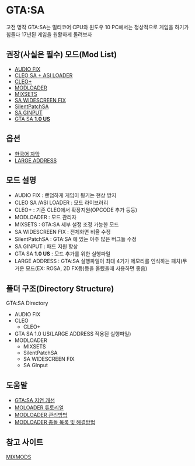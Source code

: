 # GTA:SA
고전 명작 GTA:SA는 멀티코어 CPU와 윈도우 10 PC에서는 정상적으로 게임을 하기가 힘들다
17년된 게임을 원활하게 돌려보자

## 권장(사실은 필수) 모드(Mod List)
- [AUDIO FIX]()
- [CLEO SA + ASI LOADER](https://cleo.li/)
- [CLEO+](https://www.mixmods.com.br/2020/03/CLEOPlus.html)
- [MODLOADER](https://www.gtagarage.com/mods/show.php?id=25377)
- [MIXSETS](https://www.mixmods.com.br/2019/08/mod-mixsets.html)
- [SA WIDESCREEN FIX](https://thirteenag.github.io/wfp)
- [SilentPatchSA](https://gtaforums.com/topic/669045-silentpatch/)
- [SA GINPUT](https://www.mixmods.com.br/2020/04/iii-vc-sa-ginput.html)
- [GTA SA **1.0 US**](https://www.gtagarage.com/mods/show.php?id=28766) 

## 옵션
- [한국어 자막](https://nightly.tistory.com/101)  
- [LARGE ADDRESS](https://www.mixmods.com.br/2016/09/largeaddress-reconhecer-4-gb-ram.html)  



## 모드 설명
- AUDIO FIX : 랜덤하게 게임이 튕기는 현상 방지
- CLEO SA /ASI LOADER : 모드 라이브러리
- CLEO+ : 기존 CLEO에서 확장지원(OPCODE 추가 등등)
- MODLOADER : 모드 관리자
- MIXSETS : GTA:SA 세부 설정 조정 가능한 모드
- SA WIDESCREEN FIX : 전체화면 비율 수정
- SilentPatchSA : GTA:SA 에 있는 아주 많은 버그들 수정
- SA GINPUT : 패드 지원 향상
- GTA SA **1.0 US** : 모드 추가를 위한 실행파일 
- LARGE ADDRESS : GTA:SA 실행파일이 최대 4기가 메모리를 인식하는 패치(무거운 모드(EX: ROSA, 2D FX등)등을 올렸을때 사용하면 좋음)

## 폴더 구조(Directory Structure)
GTA:SA Directory
- AUDIO FIX
- CLEO
    - CLEO+  
- GTA SA 1.0 US(LARGE ADDRESS 적용된 실행파일)     
- MODLOADER
    - MIXSETS
    - SilentPatchSA
    - SA WIDESCREEN FIX
    - SA GInput


## 도움말
- [GTA:SA 지연 개선](https://www.mixmods.com.br/2017/01/como-tirar-o-lag-do-gta-aumentar-fps.html)  
- [MOLOADER 튜토리얼](https://www.mixmods.com.br/2015/07/tutorial-dicas-tudo-sobre-mod-loader.html)  
- [MODLOADER 관리방법](https://www.mixmods.com.br/2018/08/dicas-de-como-cuidar-do-seu-gta.html)
- [MODLOADER 충돌 목록 및 해결방법](https://www.mixmods.com.br/p/lista-de-crash-e-solucoes.html)  

## 참고 사이트
[MIXMODS](https://www.mixmods.com)
